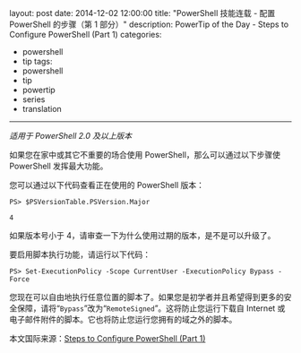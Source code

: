 ﻿layout: post
date: 2014-12-02 12:00:00
title: "PowerShell 技能连载 - 配置 PowerShell 的步骤（第 1 部分）"
description: PowerTip of the Day - Steps to Configure PowerShell (Part 1)
categories:
- powershell
- tip
tags:
- powershell
- tip
- powertip
- series
- translation
---
_适用于 PowerShell 2.0 及以上版本_

如果您在家中或其它不重要的场合使用 PowerShell，那么可以通过以下步骤使 PowerShell 发挥最大功能。

您可以通过以下代码查看正在使用的 PowerShell 版本：

```
PS> $PSVersionTable.PSVersion.Major

4
```

如果版本号小于 4，请审查一下为什么使用过期的版本，是不是可以升级了。

要启用脚本执行功能，请运行以下代码：

```
PS> Set-ExecutionPolicy -Scope CurrentUser -ExecutionPolicy Bypass -Force
```

您现在可以自由地执行任意位置的脚本了。如果您是初学者并且希望得到更多的安全保障，请将“`Bypass`”改为“`RemoteSigned`”。这将防止您运行下载自 Internet 或电子邮件附件的脚本。它也将防止您运行您拥有的域之外的脚本。

<!--more-->
本文国际来源：[Steps to Configure PowerShell (Part 1)](http://community.idera.com/powershell/powertips/b/tips/posts/steps-to-configure-powershell-part-1)
